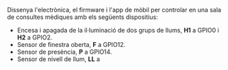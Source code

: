 Dissenya l'electrònica, el firmware i l'app de mòbil per controlar en una sala de consultes mèdiques amb els següents dispositius: 

* Encesa i apagada de la il·luminació de dos grups de llums, **H1** a GPIO0 i **H2** a GPIO2.
* Sensor de finestra oberta, **F** a GPIO12.
* Sensor de presència, **P** a GPIO14.
* Sensor de nivell de llum, **LL** a 
